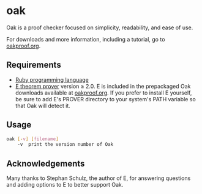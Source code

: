 # oak

Oak is a proof checker focused on simplicity, readability, and ease of use.

For downloads and more information, including a tutorial, go to [oakproof.org](http://oakproof.org/).

## Requirements

  * [Ruby programming language](http://ruby-lang.org/)
  * [E theorem prover](http://eprover.org/) version ≥ 2.0.  E is included in the prepackaged Oak downloads available at [oakproof.org](http://oakproof.org/).  If you prefer to install E yourself, be sure to add E's PROVER directory to your system's PATH variable so that Oak will detect it.
  
## Usage

```bash
oak [-v] [filename]
    -v  print the version number of Oak
```

## Acknowledgements

Many thanks to Stephan Schulz, the author of E, for answering questions and adding options to E to better support Oak.
